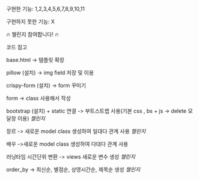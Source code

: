 구현한 기능: 1,2,3,4,5,6,7,8,9,10,11

구현하지 못한 기능: X

🔥 챌린지 참여합니다! 🔥

코드 참고

base.html -> 템플릿 확장

pillow (설치) -> img field 저장 및 이용

crispy-form (설치) -> form 꾸미기

form -> class 사용해서 작성

bootstrap (설치) + static 연결 -> 부트스트랩 사용(기본 css , bs + js -> delete 모달창 이용) *챌린지*

장르 -> 새로운 model class 생성하여 일대다 관계 사용 *챌린지*

배우 ->새로운 model class 생성하여 다대다 관계 사용

러닝타임 시간단위 변환 -> views 새로운 변수 생성 *챌린지*

order_by -> 최신순, 별점순, 상영시간순, 제목순 생성 *챌린지*
